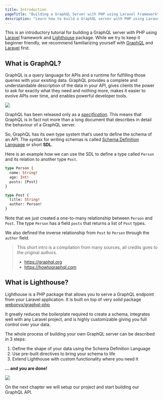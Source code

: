 ```yaml
---
title: Introduction
pageTitle: "Building a GraphQL Server with PHP using Laravel Framework"
description: "Learn how to build a GraphQL server with PHP using Laravel Framework."
---
```


This is an introductory tutorial for building a GraphQL server with PHP using [Laravel](https://www.laravel.com) framework and [Lighthouse](https://github.com/nuwave/lighthouse) package.
While we try to keep it beginner friendly, we recommend familiarizing yourself
with [GraphQL](https://graphql.org/) and [Laravel](https://laravel.com/) first.

## What is GraphQL?

GraphQL is a query language for APIs and a runtime for fulfilling those queries with your existing data.
GraphQL provides a complete and understandable description of the data in your API,
gives clients the power to ask for exactly what they need and nothing more,
makes it easier to evolve APIs over time, and enables powerful developer tools.

<img src="https://raw.githubusercontent.com/nuwave/lighthouse-docs/master/docs/assets/tutorial/playground.png">  

GraphQL has been released only as a [*specification*](https://facebook.github.io/graphql/).
This means that GraphQL is in fact not more than a long document that describes in detail
the behaviour of a GraphQL server. 

So, GraphQL has its own type system that’s used to define the schema of an API.
The syntax for writing schemas is called [Schema Definition Language](https://www.prisma.io/blog/graphql-sdl-schema-definition-language-6755bcb9ce51/) or short **SDL**.

Here is an example how we can use the SDL to define a type called `Person` and its
relation to another type `Post`.

```graphql
type Person {
  name: String!
  age: Int!
  posts: [Post]
}

type Post {
  title: String!
  author: Person!
}
```

Note that we just created a one-to-many relationship between `Person` and `Post`.
The type `Person` has a field `posts` that returns a list of `Post` types.

We also defined the inverse relationship from `Post` to `Person` through the `author` field.


> This short intro is a compilation from many sources, all credits goes to the original authors.
> - https://graphql.org
> - https://howtographql.com

## What is Lighthouse?

Lighthouse is a PHP package that allows you to serve a GraphQL endpoint from your Laravel application. It is built on top of very solid package [webonyx/graphql-php](https://github.com/webonyx/graphql-php)


It greatly reduces the boilerplate required to create a schema, integrates well with any Laravel project,
and is highly customizable giving you full control over your data. 

The whole process of building your own GraphQL server can be described in 3 steps:

1. Define the shape of your data using the Schema Definition Language
1. Use pre-built directives to bring your schema to life
1. Extend Lighthouse with custom functionality where you need it

<b>... and you are done!</b>

<img src="https://raw.githubusercontent.com/nuwave/lighthouse-docs/master/docs/assets/tutorial/flow.png">  

On the next chapter we will setup our project and start building our GraphQL API.